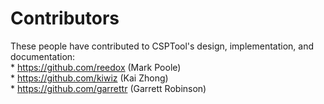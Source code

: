 Contributors
============

These people have contributed to CSPTool's design, implementation, and documentation:  
    * <https://github.com/reedox> (Mark Poole)  
    * <https://github.com/kiwiz> (Kai Zhong)  
    * <https://github.com/garrettr> (Garrett Robinson)  
